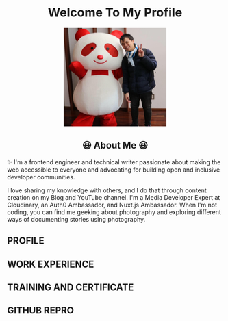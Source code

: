 
<h1 align="center">Welcome To My Profile</h1>
<p align="center">
<img src="/picture/29314707_1726010667442216_1047016552009145206_n.jpg" alt="drawing" width="240" height="230"/>
</p>

<h2 align="center">😆 About Me 😆</h2>
✨ I'm a frontend engineer and technical writer passionate about making the web accessible to everyone and advocating for building open and inclusive developer communities. 

I love sharing my knowledge with others, and I do that through content creation on my Blog and YouTube channel. I'm a Media Developer Expert at Cloudinary, an Auth0 Ambassador, and Nuxt.js Ambassador. When I'm not coding, you can find me geeking about photography and exploring different ways of documenting stories using photography.

<h2>PROFILE</h2>

<h2>WORK EXPERIENCE</h2>

<h2>TRAINING AND CERTIFICATE</h2>

<h2>GITHUB REPRO</h2>